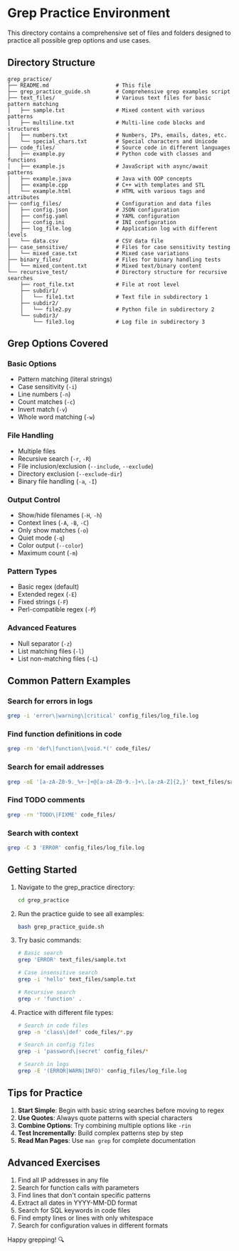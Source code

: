 # Grep Practice Environment

This directory contains a comprehensive set of files and folders designed to practice all possible grep options and use cases.

## Directory Structure

```
grep_practice/
├── README.md                     # This file
├── grep_practice_guide.sh        # Comprehensive grep examples script
├── text_files/                   # Various text files for basic pattern matching
│   ├── sample.txt                # Mixed content with various patterns
│   ├── multiline.txt             # Multi-line code blocks and structures
│   ├── numbers.txt               # Numbers, IPs, emails, dates, etc.
│   └── special_chars.txt         # Special characters and Unicode
├── code_files/                   # Source code in different languages
│   ├── example.py                # Python code with classes and functions
│   ├── example.js                # JavaScript with async/await patterns
│   ├── example.java              # Java with OOP concepts
│   ├── example.cpp               # C++ with templates and STL
│   └── example.html              # HTML with various tags and attributes
├── config_files/                 # Configuration and data files
│   ├── config.json               # JSON configuration
│   ├── config.yaml               # YAML configuration
│   ├── config.ini                # INI configuration
│   ├── log_file.log              # Application log with different levels
│   └── data.csv                  # CSV data file
├── case_sensitive/               # Files for case sensitivity testing
│   └── mixed_case.txt            # Mixed case variations
├── binary_files/                 # Files for binary handling tests
│   └── mixed_content.txt         # Mixed text/binary content
└── recursive_test/               # Directory structure for recursive searches
    ├── root_file.txt             # File at root level
    ├── subdir1/
    │   └── file1.txt             # Text file in subdirectory 1
    ├── subdir2/
    │   └── file2.py              # Python file in subdirectory 2
    └── subdir3/
        └── file3.log             # Log file in subdirectory 3
```

## Grep Options Covered

### Basic Options

- Pattern matching (literal strings)
- Case sensitivity (`-i`)
- Line numbers (`-n`)
- Count matches (`-c`)
- Invert match (`-v`)
- Whole word matching (`-w`)

### File Handling

- Multiple files
- Recursive search (`-r`, `-R`)
- File inclusion/exclusion (`--include`, `--exclude`)
- Directory exclusion (`--exclude-dir`)
- Binary file handling (`-a`, `-I`)

### Output Control

- Show/hide filenames (`-H`, `-h`)
- Context lines (`-A`, `-B`, `-C`)
- Only show matches (`-o`)
- Quiet mode (`-q`)
- Color output (`--color`)
- Maximum count (`-m`)

### Pattern Types

- Basic regex (default)
- Extended regex (`-E`)
- Fixed strings (`-F`)
- Perl-compatible regex (`-P`)

### Advanced Features

- Null separator (`-z`)
- List matching files (`-l`)
- List non-matching files (`-L`)

## Common Pattern Examples

### Search for errors in logs

```bash
grep -i 'error\|warning\|critical' config_files/log_file.log
```

### Find function definitions in code

```bash
grep -rn 'def\|function\|void.*(' code_files/
```

### Search for email addresses

```bash
grep -oE '[a-zA-Z0-9._%+-]+@[a-zA-Z0-9.-]+\.[a-zA-Z]{2,}' text_files/sample.txt
```

### Find TODO comments

```bash
grep -rn 'TODO\|FIXME' code_files/
```

### Search with context

```bash
grep -C 3 'ERROR' config_files/log_file.log
```

## Getting Started

1. Navigate to the grep_practice directory:

   ```bash
   cd grep_practice
   ```

2. Run the practice guide to see all examples:

   ```bash
   bash grep_practice_guide.sh
   ```

3. Try basic commands:

   ```bash
   # Basic search
   grep 'ERROR' text_files/sample.txt

   # Case insensitive search
   grep -i 'hello' text_files/sample.txt

   # Recursive search
   grep -r 'function' .
   ```

4. Practice with different file types:

   ```bash
   # Search in code files
   grep -n 'class\|def' code_files/*.py

   # Search in config files
   grep -i 'password\|secret' config_files/*

   # Search in logs
   grep -E '(ERROR|WARN|INFO)' config_files/log_file.log
   ```

## Tips for Practice

1. **Start Simple**: Begin with basic string searches before moving to regex
2. **Use Quotes**: Always quote patterns with special characters
3. **Combine Options**: Try combining multiple options like `-rin`
4. **Test Incrementally**: Build complex patterns step by step
5. **Read Man Pages**: Use `man grep` for complete documentation

## Advanced Exercises

1. Find all IP addresses in any file
2. Search for function calls with parameters
3. Find lines that don't contain specific patterns
4. Extract all dates in YYYY-MM-DD format
5. Search for SQL keywords in code files
6. Find empty lines or lines with only whitespace
7. Search for configuration values in different formats

Happy grepping! 🔍
